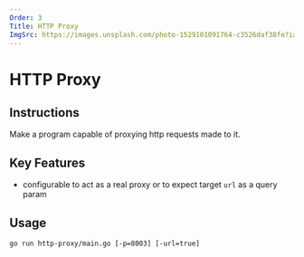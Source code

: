 ```yaml
---
Order: 3
Title: HTTP Proxy
ImgSrc: https://images.unsplash.com/photo-1529101091764-c3526daf38fe?ixid=M3w2NjYzMTJ8MHwxfHJhbmRvbXx8fHx8fHx8fDE3MjkyNzkyNjV8&ixlib=rb-4.0.3
---
```


# HTTP Proxy

## Instructions

Make a program capable of proxying http requests made to it.

## Key Features

- configurable to act as a real proxy or to expect target `url` as a query param

## Usage

```shell
go run http-proxy/main.go [-p=8003] [-url=true]
```

